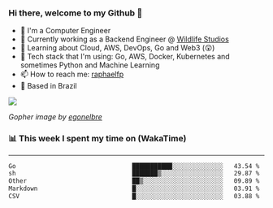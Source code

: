 ### Hi there, welcome to my Github 👋

- 📖 I'm a Computer Engineer
- 🔭 Currently working as a Backend Engineer @ [Wildlife Studios](https://wildlifestudios.com/)
- 🌱 Learning about Cloud, AWS, DevOps, Go and Web3 (😲)
- 🚀 Tech stack that I'm using: Go, AWS, Docker, Kubernetes and sometimes Python and Machine Learning
- 📫 How to reach me: [raphaelfp](https://linkedin.com/in/raphaelfp)
- 🏡 Based in Brazil

![](https://github.com/raphaelfp/gophers/blob/master/.thumb/animation/morning-coffee-3x.gif)

*Gopher image by [egonelbre](https://github.com/egonelbre/)*

### 📊 This week I spent my time on (WakaTime)

---

<!--START_SECTION:waka-->

```txt
Go                                ███████████░░░░░░░░░░░░░░   43.54 %
sh                                ███████▒░░░░░░░░░░░░░░░░░   29.87 %
Other                             ██▒░░░░░░░░░░░░░░░░░░░░░░   09.89 %
Markdown                          █░░░░░░░░░░░░░░░░░░░░░░░░   03.91 %
CSV                               █░░░░░░░░░░░░░░░░░░░░░░░░   03.88 %
```

<!--END_SECTION:waka-->
